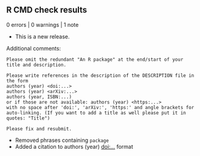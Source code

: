 ## R CMD check results

0 errors | 0 warnings | 1 note

* This is a new release.


Additional comments:

```
Please omit the redundant "An R package" at the end/start of your title and description.

Please write references in the description of the DESCRIPTION file in the form
authors (year) <doi:...>
authors (year) <arXiv:...>
authors (year, ISBN:...)
or if those are not available: authors (year) <https:...>
with no space after 'doi:', 'arXiv:', 'https:' and angle brackets for auto-linking. (If you want to add a title as well please put it in quotes: "Title")

Please fix and resubmit.
```

* Removed phrases containing `package`
* Added a citation to authors (year) <doi:...> format




